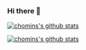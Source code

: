 ### Hi there 👋

[![chomins's github stats](https://github-readme-stats.vercel.app/api?username=chomins)](https://github.com/anuraghazra/github-readme-stats)


[![chomins's github stats](https://github-readme-stats.vercel.app/api/top-langs/?username=chomins&langs_count=8)](https://github.com/anuraghazra/github-readme-stats)



<!--
**chomins/chomins** is a ✨ _special_ ✨ repository because its `README.md` (this file) appears on your GitHub profile.

Here are some ideas to get you started:

- 🔭 I’m currently working on ...
- 🌱 I’m currently learning ...
- 👯 I’m looking to collaborate on ...
- 🤔 I’m looking for help with ...
- 💬 Ask me about ...
- 📫 How to reach me: ...
- 😄 Pronouns: ...
- ⚡ Fun fact: ...
-->
